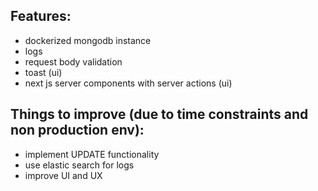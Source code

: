 ## Features:
- dockerized mongodb instance
- logs
- request body validation
- toast (ui)
- next js server components with server actions (ui)


## Things to improve (due to time constraints and non production env):
- implement UPDATE functionality
- use elastic search for logs
- improve UI and UX
